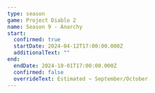 ```yaml
---
type: season
game: Project Diablo 2
name: Season 9 - Anarchy
start:
  confirmed: true
  startDate: 2024-04-12T17:00:00.000Z
  additionalText: ""
end:
  endDate: 2024-10-01T17:00:00.000Z
  confirmed: false
  overrideText: Estimated ~ September/October
---
```

